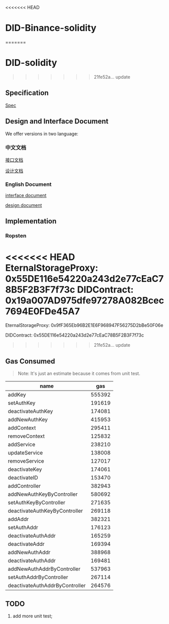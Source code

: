 <<<<<<< HEAD
# DID-Binance-solidity
=======
# DID-solidity
>>>>>>> 21fe52a... update

## Specification

[Spec](doc/en/DID-spec-binance.md)

## Design and Interface Document

We offer versions in two language:

### 中文文档

[接口文档](doc/zh/interface_zh.md)

[设计文档](doc/zh/design_zh.md)

### English Document

[interface document](doc/en/interface_en.md)

[design document](doc/en/design_en.md)

## Implementation

### Ropsten

<<<<<<< HEAD
EternalStorageProxy: 0x55DE116e54220a243d2e77cEaC78B5F2B3F7f73c
DIDContract: 0x19a007AD975dfe97278A082Bcec7694E0FDe45A7
=======
EternalStorageProxy: 0x9fF365Eb96B2E1E6F968947F56275D2bBe50F06e

DIDContract: 0x55DE116e54220a243d2e77cEaC78B5F2B3F7f73c
>>>>>>> 21fe52a... update

## Gas Consumed

>Note: It's just an estimate because it comes from unit test.

| name | gas |
| --- | --- |
| addKey |  555392 |
| setAuthKey |  191619 |
| deactivateAuthKey |  174081 |
| addNewAuthKey |  415953 |
| addContext |  295411 |
| removeContext |  125832 |
| addService |  238210 |
| updateService |  138008 |
| removeService |  127017 |
| deactivateKey |  174061 |
| deactivateID |  153470 |
| addController |  382943 |
| addNewAuthKeyByController |  580692 |
| setAuthKeyByController |  271635 |
| deactivateAuthKeyByController |  269118 |
|addAddr | 382321 |
|setAuthAddr | 176123 |
|deactivateAuthAddr | 165259 |
|deactivateAddr | 169394 |
|addNewAuthAddr | 388968 |
|deactivateAuthAddr | 169481 |
|addNewAuthAddrByController |  537963 |
|setAuthAddrByController |  267114 |
|deactivateAuthAddrByController |  264576 |

## TODO

1. add more unit test;